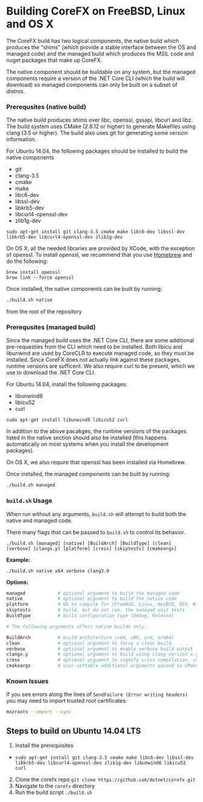 Building CoreFX on FreeBSD, Linux and OS X
==========================================

The CoreFX build has two logical components, the native build which produces the
"shims" (which provide a stable interface between the OS and managed code) and
the managed build which produces the MSIL code and nuget packages that make up
CoreFX.

The native component should be buildable on any system, but the managed
components require a version of the .NET Core CLI (which the build will
download) so managed components can only be built on a subset of distros.

### Prerequsites (native build)

The native build produces shims over libc, openssl, gssapi, libcurl and
libz. The build system uses CMake (2.8.12 or higher) to generate Makefiles using
clang (3.5 or higher).  The build also uses git for generating some version
information.

For Ubuntu 14.04, the following packages should be installed to build the native
components

* git
* clang-3.5
* cmake
* make
* libc6-dev
* libssl-dev
* libkrb5-dev
* libcurl4-openssl-dev
* zlib1g-dev

`sudo apt-get install git clang-3.5 cmake make libc6-dev libssl-dev libkrb5-dev
libcurl4-openssl-dev zlib1g-dev`

On OS X, all the needed libraries are provided by XCode, with the exception of
openssl. To install openssl, we recommend that you use
[Homebrew](http://brew.sh) and do the following:

```
brew install openssl
brew link --force openssl
```

Once installed, the native components can be built by running:

```bash
./build.sh native
```

from the root of the repository

### Prerequsites (managed build)

Since the managed build uses the .NET Core CLI, there are some additional
pre-requesties from the CLI which need to be installed. Both libicu and
libunwind are used by CoreCLR to execute managed code, so they must be
installed. Since CoreFX does not actually link against these packages, runtime
versions are sufficent.  We also require curl to be present, which we use to
download the .NET Core CLI.

For Ubuntu 14.04, install the following packages:

* libunwind8
* libicu52
* curl

`sudo apt-get install libunwind8 libicu52 curl`

In addition to the above pacakges, the runtime versions of the packages listed
in the native section should also be installed (this happens automatically on
most systems when you install the development packages).

On OS X, we also require that openssl has been installed via Homebrew.

Once installed, the managed components can be built by running:

```bash
./build.sh managed
```

### `build.sh` Usage
When run without any arguments, `build.sh` will attempt to build both the native
and managed code.

There many flags that can be passed to `build.sh` to control its behavior.

`./build.sh [managed] [native] [BuildArch] [BuildType] [clean] [verbose] [clangx.y] [platform] [cross] [skiptests] [cmakeargs]`

**Example:**

`./build.sh native x64 verbose clang3.9`

**Options:**

```bash
managed            # optional argument to build the managed code
native             # optional argument to build the native code
platform           # OS to compile for (FreeBSD, Linux, NetBSD, OSX, Windows)
skiptests          # build, but do not run, the managed unit tests
BuildType          # build configuration type (Debug, Release)

# The following arguments affect native builds only:

BuildArch          # build architecture (x64, x86, arm, arm64)
clean              # optional argument to force a clean build
verbose            # optional argument to enable verbose build output
clangx.y           # optional argument to build using clang version x.y
cross              # optional argument to signify cross compilation, uses ROOTFS_DIR environment variable if set
cmakeargs          # user-settable additional arguments passed to CMake

```
### Known Issues
If you see errors along the lines of `SendFailure (Error writing headers)` you may need to import trusted root certificates:

```sh
mozroots --import --sync
```

## Steps to build on Ubuntu 14.04 LTS


1. Install the prerequisites
 * `sudo apt-get install git clang-3.5 cmake make libc6-dev libssl-dev
   libkrb5-dev libcurl4-openssl-dev zlib1g-dev libunwind8 libicu52 curl`
2. Clone the corefx repo `git clone https://github.com/dotnet/corefx.git`
3. Navigate to the `corefx` directory
4. Run the build script `./build.sh`
